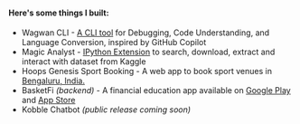 
#### Here's some things I built:
- Wagwan CLI - [A CLI tool](https://github.com/DaveOkpare/wagwan-cli) for Debugging, Code Understanding, and Language Conversion, inspired by GitHub Copilot
- Magic Analyst - [IPython Extension](https://github.com/DaveOkpare/magic-analyst) to search, download, extract and interact with dataset from Kaggle
- Hoops Genesis Sport Booking - A web app to book sport venues in [Bengaluru, India.](https://hoops-genesis-production.up.railway.app/)
- BasketFi _(backend)_ - A financial education app available on [Google Play](https://play.google.com/store/apps/details?id=com.basketfi.app) and [App Store](https://apps.apple.com/us/app/basketfi/id1668564672)
- Kobble Chatbot _(public release coming soon)_
